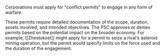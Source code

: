 Corporations must apply for "conflict permits" to engage in any form of warfare.

These permits require detailed documentation of the scope, duration, assets involved, and intended objectives. The PSC approves or denies permits based on the potential impact on the broader economy. For example, [[Zhestokost]] might apply for a permit to seize a rival's asteroid mining operation, but the permit would specify limits on the force used and the duration of the engagement.